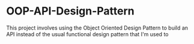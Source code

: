 # OOP-API-Design-Pattern
This project involves using the Object Oriented Design Pattern to build an API instead of the usual functional design pattern that I'm used to
